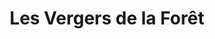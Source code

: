 ---
title: "Les Vergers de la Forêt"
url: /la-mothe-achard/les-vergers-de-la-foret/
shop: légumes
---